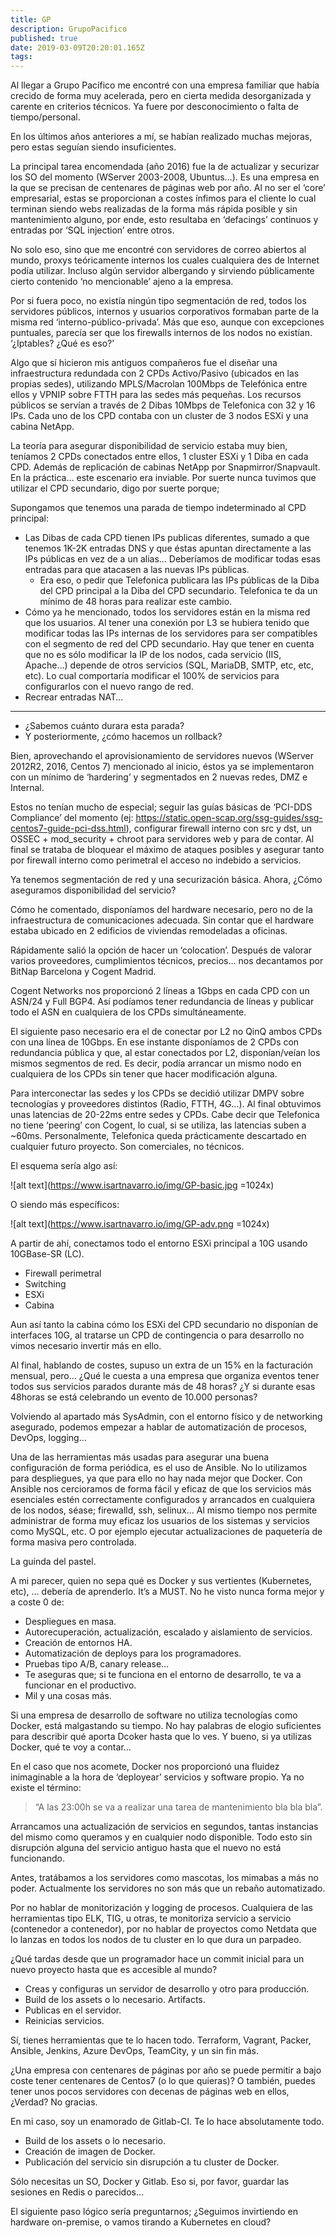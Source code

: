 ```yaml
---
title: GP
description: GrupoPacifico
published: true
date: 2019-03-09T20:20:01.165Z
tags: 
---
```


Al llegar a Grupo Pacífico me encontré con una empresa familiar que había crecido de forma muy acelerada, pero en cierta medida desorganizada y carente en criterios técnicos. Ya fuere por desconocimiento o falta de tiempo/personal.

En los últimos años anteriores a mí, se habían realizado muchas mejoras, pero estas seguían siendo insuficientes.

La principal tarea encomendada (año 2016) fue la de actualizar y securizar los SO del momento (WServer 2003-2008, Ubuntus…). Es una empresa en la que se precisan de centenares de páginas web por año. Al no ser el ‘core’ empresarial, estas se proporcionan a costes ínfimos para el cliente lo cual terminan siendo webs realizadas de la forma más rápida posible y sin mantenimiento alguno, por ende, esto resultaba en ‘defacings’ continuos y entradas por ‘SQL injection’ entre otros.

No solo eso, sino que me encontré con servidores de correo abiertos al mundo, proxys teóricamente internos los cuales cualquiera des de Internet podía utilizar. Incluso algún servidor albergando y sirviendo públicamente cierto contenido ‘no mencionable’ ajeno a la empresa.

Por si fuera poco, no existía ningún tipo segmentación de red, todos los servidores públicos, internos y usuarios corporativos formaban parte de la misma red ‘interno-público-privada’. Más que eso, aunque con excepciones puntuales, parecía ser que los firewalls internos de los nodos no existían. ‘¿Iptables? ¿Qué es eso?’

Algo que sí hicieron mis antiguos compañeros fue el diseñar una infraestructura redundada con 2 CPDs Activo/Pasivo (ubicados en las propias sedes), utilizando MPLS/Macrolan 100Mbps de Telefónica entre ellos y VPNIP sobre FTTH para las sedes más pequeñas. Los recursos públicos se servían a través de 2 Dibas 10Mbps de Telefonica con 32 y 16 IPs. Cada uno de los CPD contaba con un cluster de 3 nodos ESXi y una cabina NetApp.

La teoría para asegurar disponibilidad de servicio estaba muy bien, teníamos 2 CPDs conectados entre ellos, 1 cluster ESXi y 1 Diba en cada CPD. Además de replicación de cabinas NetApp por Snapmirror/Snapvault. En la práctica… este escenario era inviable. Por suerte nunca tuvimos que utilizar el CPD secundario, digo por suerte porque;

Supongamos que tenemos una parada de tiempo indeterminado al CPD principal:

- Las Dibas de cada CPD tienen IPs publicas diferentes, sumado a que tenemos 1K-2K entradas DNS y que éstas apuntan directamente a las IPs públicas en vez de a un alias… Deberíamos de modificar todas esas entradas para que atacasen a las nuevas IPs públicas.
	- Era eso, o pedir que Telefonica publicara las IPs públicas de la Diba del CPD principal a la Diba del CPD secundario. Telefonica te da un mínimo de 48 horas para realizar este cambio.
- Cómo ya he mencionado, todos los servidores están en la misma red que los usuarios. Al tener una conexión por L3 se hubiera tenido que modificar todas las IPs internas de los servidores para ser compatibles con el segmento de red del CPD secundario. Hay que tener en cuenta que no es sólo modificar la IP de los nodos, cada servicio (IIS, Apache…) depende de otros servicios (SQL, MariaDB, SMTP, etc, etc, etc). Lo cual comportaría modificar el 100% de servicios para configurarlos con el nuevo rango de red.
-	Recrear entradas NAT…
---
-	¿Sabemos cuánto durara esta parada?
-	Y posteriormente, ¿cómo hacemos un rollback?

Bien, aprovechando el aprovisionamiento de servidores nuevos (WServer 2012R2, 2016, Centos 7) mencionado al inicio, éstos ya se implementaron con un mínimo de ‘hardering’ y segmentados en 2 nuevas redes, DMZ e Internal.

Estos no tenían mucho de especial; seguir las guías básicas de ‘PCI-DDS Compliance’ del momento (ej: https://static.open-scap.org/ssg-guides/ssg-centos7-guide-pci-dss.html), configurar firewall interno con src y dst, un OSSEC + mod_security + chroot para servidores web y para de contar. Al final se trataba de bloquear el máximo de ataques posibles y asegurar tanto por firewall interno como perimetral el acceso no indebido a servicios.

Ya tenemos segmentación de red y una securización básica. Ahora, ¿Cómo aseguramos disponibilidad del servicio?

Cómo he comentado, disponíamos del hardware necesario, pero no de la infraestructura de comunicaciones adecuada. Sin contar que el hardware estaba ubicado en 2 edificios de viviendas remodeladas a oficinas.

Rápidamente salió la opción de hacer un ‘colocation’. Después de valorar varios proveedores, cumplimientos técnicos, precios… nos decantamos por BitNap Barcelona y Cogent Madrid.

Cogent Networks nos proporcionó 2 líneas a 1Gbps en cada CPD con un ASN/24 y Full BGP4. Así podíamos tener redundancia de líneas y publicar todo el ASN en cualquiera de los CPDs simultáneamente.

El siguiente paso necesario era el de conectar por L2 no QinQ ambos CPDs con una línea de 10Gbps. En ese instante disponíamos de 2 CPDs con redundancia pública y que, al estar conectados por L2, disponían/veían los mismos segmentos de red. Es decir, podía arrancar un mismo nodo en cualquiera de los CPDs sin tener que hacer modificación alguna.

Para interconectar las sedes y los CPDs se decidió utilizar DMPV sobre tecnologías y proveedores distintos (Radio, FTTH, 4G…). Al final obtuvimos unas latencias de 20-22ms entre sedes y CPDs. Cabe decir que Telefonica no tiene ‘peering’ con Cogent, lo cual, si se utiliza, las latencias suben a ~60ms. Personalmente, Telefonica queda prácticamente descartado en cualquier futuro proyecto. Son comerciales, no técnicos.

El esquema sería algo así:
 
![alt text](https://www.isartnavarro.io/img/GP-basic.jpg =1024x)


O siendo más específicos:
 
![alt text](https://www.isartnavarro.io/img/GP-adv.png =1024x)

A partir de ahí, conectamos todo el entorno ESXi principal a 10G usando 10GBase-SR (LC).
-	Firewall perimetral
-	Switching
-	ESXi
-	Cabina

Aun así tanto la cabina cómo los ESXi del CPD secundario no disponían de interfaces 10G, al tratarse un CPD de contingencia o para desarrollo no vimos necesario invertir más en ello.

Al final, hablando de costes, supuso un extra de un 15% en la facturación mensual, pero… ¿Qué le cuesta a una empresa que organiza eventos tener todos sus servicios parados durante más de 48 horas? ¿Y si durante esas 48horas se está celebrando un evento de 10.000 personas?

Volviendo al apartado más SysAdmin, con el entorno físico y de networking asegurado, podemos empezar a hablar de automatización de procesos, DevOps, logging…

Una de las herramientas más usadas para asegurar una buena configuración de forma periódica, es el uso de Ansible. No lo utilizamos para despliegues, ya que para ello no hay nada mejor que Docker. Con Ansible nos cercioramos de forma fácil y eficaz de que los servicios más esenciales estén correctamente configurados y arrancados en cualquiera de los nodos, séase; firewalld, ssh, selinux… Al mismo tiempo nos permite administrar de forma muy eficaz los usuarios de los sistemas y servicios como MySQL, etc. O por ejemplo ejecutar actualizaciones de paquetería de forma masiva pero controlada.

La guinda del pastel.

A mi parecer, quien no sepa qué es Docker y sus vertientes (Kubernetes, etc), … debería de aprenderlo. It’s a MUST. No he visto nunca forma mejor y a coste 0 de:
-	Despliegues en masa.
-	Autorecuperación, actualización, escalado y aislamiento de servicios.
-	Creación de entornos HA.
-	Automatización de deploys para los programadores.
-	Pruebas tipo A/B, canary release…
-	Te aseguras que; si te funciona en el entorno de desarrollo, te va a funcionar en el productivo.
-	Mil y una cosas más.

Si una empresa de desarrollo de software no utiliza tecnologías como Docker, está malgastando su tiempo. No hay palabras de elogio suficientes para describir qué aporta Dcoker hasta que lo ves. Y bueno, si ya utilizas Docker, qué te voy a contar…

En el caso que nos acomete, Docker nos proporcionó una fluidez inimaginable a la hora de ‘deployear’ servicios y software propio. Ya no existe el término:

> “A las 23:00h se va a realizar una tarea de mantenimiento bla bla bla”.

Arrancamos una actualización de servicios en segundos, tantas instancias del mismo como queramos y en cualquier nodo disponible. Todo esto sin disrupción alguna del servicio antiguo hasta que el nuevo no está funcionando.

Antes, tratábamos a los servidores como mascotas, los mimabas a más no poder. Actualmente los servidores no son más que un rebaño automatizado.

Por no hablar de monitorización y logging de procesos. Cualquiera de las herramientas tipo ELK, TIG, u otras, te monitoriza servicio a servicio (contenedor a contenedor), por no hablar de proyectos como Netdata que lo lanzas en todos los nodos de tu cluster en lo que dura un parpadeo.

¿Qué tardas desde que un programador hace un commit inicial para un nuevo proyecto hasta que es accesible al mundo?
-	Creas y configuras un servidor de desarrollo y otro para producción.
-	Build de los assets o lo necesario. Artifacts.
-	Publicas en el servidor.
-	Reinicias servicios.

Sí, tienes herramientas que te lo hacen todo. Terraform, Vagrant, Packer, Ansible, Jenkins, Azure DevOps, TeamCity, y un sin fin más.

¿Una empresa con centenares de páginas por año se puede permitir a bajo coste tener centenares de Centos7 (o lo que quieras)? O también, puedes tener unos pocos servidores con decenas de páginas web en ellos, ¿Verdad? No gracias.

En mi caso, soy un enamorado de Gitlab-CI. Te lo hace absolutamente todo.
-	Build de los assets o lo necesario.
-	Creación de imagen de Docker.
-	Publicación del servicio sin disrupción a tu cluster de Docker.

Sólo necesitas un SO, Docker y Gitlab. Eso si, por favor, guardar las sesiones en Redis o parecidos…

El siguiente paso lógico sería preguntarnos; ¿Seguimos invirtiendo en hardware on-premise, o vamos tirando a Kubernetes en cloud?

